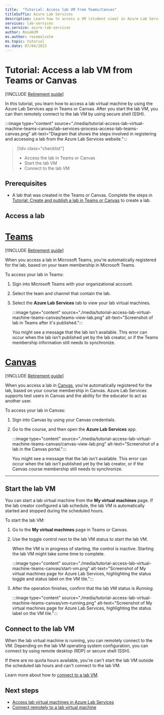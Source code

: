 ```yaml
---
title:  "Tutorial: Access lab VM from Teams/Canvas"
titleSuffix: Azure Lab Services
description: Learn how to access a VM (student view) in Azure Lab Services from Canvas. 
services: lab-services
ms.service: azure-lab-services
author: RoseHJM
ms.author: rosemalcolm
ms.topic: tutorial
ms.date: 07/04/2023
---
```


# Tutorial: Access a lab VM from Teams or Canvas

[!INCLUDE [Retirement guide](./includes/retirement-banner.md)]

In this tutorial, you learn how to access a lab virtual machine by using the Azure Lab Services app in Teams or Canvas. After you start the lab VM, you can then remotely connect to the lab VM by using secure shell (SSH).

:::image type="content" source="./media/tutorial-access-lab-virtual-machine-teams-canvas/lab-services-process-access-lab-teams-canvas.png" alt-text="Diagram that shows the steps involved in registering and accessing a lab from the Azure Lab Services website.":::

> [!div class="checklist"]
> * Access the lab in Teams or Canvas
> * Start the lab VM
> * Connect to the lab VM

## Prerequisites

- A lab that was created in the Teams or Canvas. Complete the steps in [Tutorial: Create and publish a lab in Teams or Canvas](./tutorial-setup-lab-teams-canvas.md) to create a lab.

## Access a lab

# [Teams](#tab/teams)

[!INCLUDE [Retirement guide](./includes/retirement-banner.md)]

When you access a lab in Microsoft Teams, you're automatically registered for the lab, based on your team membership in Microsoft Teams. 

To access your lab in Teams:

1. Sign into Microsoft Teams with your organizational account.

1. Select the team and channel that contain the lab.

1. Select the **Azure Lab Services** tab to view your lab virtual machines.

    :::image type="content" source="./media/tutorial-access-lab-virtual-machine-teams-canvas/teams-view-lab.png" alt-text="Screenshot of lab in Teams after it's published.":::

    You might see a message that the lab isn't available. This error can occur when the lab isn't published yet by the lab creator, or if the Teams membership information still needs to synchronize.

# [Canvas](#tab/canvas)

[!INCLUDE [Retirement guide](./includes/retirement-banner.md)]

When you access a lab in [Canvas](https://www.instructure.com/canvas), you're automatically registered for the lab, based on your course membership in Canvas. Azure Lab Services supports test users in Canvas and the ability for the educator to act as another user.

To access your lab in Canvas:

1. Sign into Canvas by using your Canvas credentials.

1. Go to the course, and then open the **Azure Lab Services** app.

    :::image type="content" source="./media/tutorial-access-lab-virtual-machine-teams-canvas/canvas-view-lab.png" alt-text="Screenshot of a lab in the Canvas portal.":::

    You might see a message that the lab isn't available. This error can occur when the lab isn't published yet by the lab creator, or if the Canvas course membership still needs to synchronize.

---

## Start the lab VM

You can start a lab virtual machine from the **My virtual machines** page. If the lab creator configured a lab schedule, the lab VM is automatically started and stopped during the scheduled hours.

To start the lab VM:

1. Go to the **My virtual machines** page in Teams or Canvas.

1. Use the toggle control next to the lab VM status to start the lab VM.

    When the VM is in progress of starting, the control is inactive. Starting the lab VM might take some time to complete.

    :::image type="content" source="./media/tutorial-access-lab-virtual-machine-teams-canvas/start-vm.png" alt-text="Screenshot of My virtual machines page for Azure Lab Services, highlighting the status toggle and status label on the VM tile.":::

1. After the operation finishes, confirm that the lab VM status is *Running*.

    :::image type="content" source="./media/tutorial-access-lab-virtual-machine-teams-canvas/vm-running.png" alt-text="Screenshot of My virtual machines page for Azure Lab Services, highlighting the status label on the VM tile.":::

## Connect to the lab VM

When the lab virtual machine is running, you can remotely connect to the VM. Depending on the lab VM operating system configuration, you can connect by using remote desktop (RDP) or secure shell (SSH).

If there are no quota hours available, you're can't start the lab VM outside the scheduled lab hours and can't connect to the lab VM.

Learn more about how to [connect to a lab VM](connect-virtual-machine.md).

## Next steps

- [Access lab virtual machines in Azure Lab Services](./how-to-access-lab-virtual-machine.md)
- [Connect remotely to a lab virtual machine](./connect-virtual-machine.md)